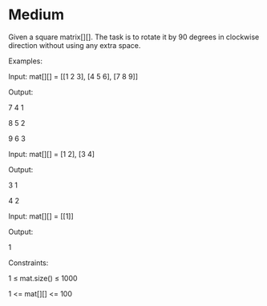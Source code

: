 # Medium

Given a square matrix[][]. The task is to rotate it by 90 degrees in clockwise direction without using any extra space.

Examples:

Input: mat[][] = [[1 2 3], [4 5 6], [7 8 9]]

Output:

7 4 1 

8 5 2

9 6 3

Input: mat[][] = [1 2], [3 4]

Output:

3 1 

4 2

Input: mat[][] = [[1]]

Output:

1


Constraints:

1 ≤ mat.size() ≤ 1000

1 <= mat[][] <= 100
